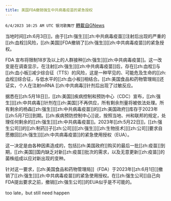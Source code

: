 ```yaml
---
title: 美国FDA撤销强生中共病毒疫苗的紧急授权
---
```

`6/4/2023 10:25 AM UTC 银河歌舞厅` [轉載自GNews](https://gnews.org/articles/1356477)

当地时间[[zh:6月3日]]，由于[[zh:强生]][[zh:中共病毒疫苗]]注射后出现的严重的[[zh:血栓]]风险，[[zh:美国]]FDA撤销了[[zh:强生]][[zh:中共病毒疫苗]]的紧急授权。

FDA 宣布将限制18岁及以上的人群接种[[zh:强生]][[zh:中共病毒疫苗]]。这一改变是在调查显示，在注射[[zh:强生]][[zh:中共病毒疫苗]]后，存在[[zh:血栓]]与[[zh:血小板]]减少综合征（TTS）的风险，这是一种罕见的、可能危及生命的[[zh:血栓]]综合征，与低水平的[[zh:血小板]]相结合。[[zh:美国食品和药物管理局]]还证实，个人在注射mRNA [[zh:中共病毒]]针剂后出现了过敏反应。

据悉在[[zh:5月18日]]，[[zh:美国]]疾病控制和预防中心（CDC）宣布，[[zh:强生]][[zh:中共病毒]]针剂在[[zh:美国]]不再供应，所有剩余剂量将被依法处理。所有剩余的杨森[[zh:强生]][[zh:中共病毒疫苗]]的[[zh:美国政府]]库存于2023年[[zh:5月7日]]到期。[[zh:疾病预防控制中心]]说，按照当地、州和联邦的规定，处理任何剩余的[[zh:强生]][[zh:中共病毒疫苗]]。2023年[[zh:5月22日]]，[[zh:强生公司]]的[[zh:制药]]子[[zh:公司]][[zh:强生]][[zh:生物技术]][[zh:公司]]要求自愿撤回[[zh:强生]][[zh:中共病毒疫苗]]的紧急使用授权（EUA）。

这一决定是由各种因素造成的，包括[[zh:美国政府]]购买的最后一批[[zh:疫苗]]到期，[[zh:美国]]国内缺乏对新[[zh:疫苗]]批次的需求，以及无意更新[[zh:疫苗]]的菌株组成以应对新出现的变种。

针对这一要求，[[zh:美国食品和药物管理局]]（FDA）于2023年[[zh:6月1日]]撤销了[[zh:强生]][[zh:中共病毒疫苗]]的紧急使用授权。在[[zh:强生公司]]自己向FDA提出要求之前，撤销[[zh:强生公司]]的EUA似乎是不可能的。

too late，but still need happen
